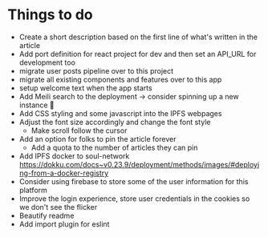 # Things to do

- Create a short description based on the first line of what's written in the article
- Add port definition for react project for dev and then set an API_URL for development too
- migrate user posts pipeline over to this project
- migrate all existing components and features over to this app
- setup welcome text when the app starts
- Add Meili search to the deployment -> consider spinning up a new instance 🤔
- Add CSS styling and some javascript into the IPFS webpages
- Adjust the font size accordingly and change the font style
  - Make scroll follow the cursor
- Add an option for folks to pin the article forever
  - Add a quota to the number of articles they can pin
- Add IPFS docker to soul-network https://dokku.com/docs~v0.23.9/deployment/methods/images/#deploying-from-a-docker-registry
- Consider using firebase to store some of the user information for this platform
- Improve the login experience, store user credentials in the cookies so we don't see the flicker
- Beautify readme
- Add import plugin for eslint
